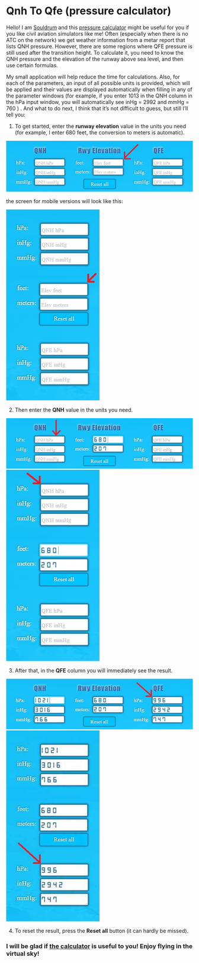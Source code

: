 # Qnh To Qfe (pressure calculator)

Hello! I am [Souldrum](https://github.com/souldrum) and this [pressure calculator](https://souldrum.github.io/QnhToQfe_React/) might be useful for you if you like civil aviation simulators like me! Often (especially when there is no ATC on the network) we get weather information from a metar report that lists QNH pressure. However, there are some regions where QFE pressure is still used after the transition height. To calculate it, you need to know the QNH pressure and the elevation of the runway above sea level, and then use certain formulas.

My small application will help reduce the time for calculations. Also, for each of the parameters, an input of all possible units is provided, which will be applied and their values ​​are displayed automatically when filling in any of the parameter windows (for example, if you enter 1013 in the QNH column in the hPa input window, you will automatically see inHg = 2992 and mmHg = 760 ) . And what to do next, I think that it’s not difficult to guess, but still I’ll tell you:

1. To get started, enter the **runway elevation** value in the units you need (for example, I enter 680 feet, the conversion to meters is automatic).

![elevation](src/img/readme/for_md_elevation.jpg)

the screen for mobile versions will look like this:

![elevation_vert](src/img/readme/for_md_elevation_vert.jpg)

2. Then enter the **QNH** value in the units you need.

![qnh](src/img/readme/for_md_qnh.jpg)
![qnh_vert](src/img/readme/for_md_qnh_vert.jpg)

3. After that, in the **QFE** column you will immediately see the result.

![qfe](src/img/readme/for_md_qfe.jpg)
![qfe_vert](src/img/readme/for_md_qfe_vert.jpg)

4. To reset the result, press the **Reset all** button (it can hardly be missed).

### I will be glad if [the calculator](https://souldrum.github.io/QnhToQfe_React/) is useful to you! Enjoy flying in the virtual sky!
